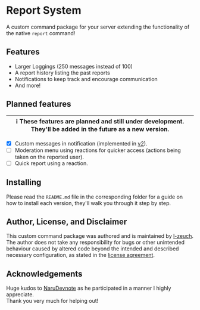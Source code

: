 # Report System
A custom command package for your server extending the functionality of the native `report` command!

## Features
* Larger Loggings (250 messages instead of 100)
* A report history listing the past reports
* Notifications to keep track and encourage communication
* And more!

## Planned features
| ℹ These features are planned and still under development. They'll be added in the future as a new version. |
| --- |

- [x] Custom messages in notification (implemented in [v2](./v2 "version 2")).
- [ ] Moderation menu using reactions for quicker access (actions being taken on the reported user).
- [ ] Quick report using a reaction.

## Installing
Please read the `README.md` file in the corresponding folder for a guide on how to install each version, they'll walk you through it step by step.

## Author, License, and Disclaimer
This custom command package was authored and is maintained by [l-zeuch](https://github.com/l-zeuch "l-zeuch's profile on GitHub").  
The author does not take any responsibility for bugs or other unintended behaviour caused by altered code beyond the intended and described necessary configuration, as stated in the [license agreement](../../LICENSE "License").

## Acknowledgements
Huge kudos to [NaruDevnote](https://www.github.com/NaruDevnote "NaruDevnote's profile on GitHub") as he participated in a manner I highly appreciate. <br/>
Thank you very much for helping out!
